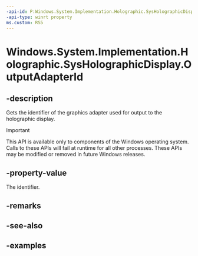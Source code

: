 ```yaml
---
-api-id: P:Windows.System.Implementation.Holographic.SysHolographicDisplay.OutputAdapterId
-api-type: winrt property
ms.custom: RS5
---
```


<!-- Property syntax.
public DisplayAdapterId OutputAdapterId { get; }
-->

# Windows.System.Implementation.Holographic.SysHolographicDisplay.OutputAdapterId

## -description
Gets the identifier of the graphics adapter used for output to the holographic display.

> [!IMPORTANT]
> This API is available only to components of the Windows operating system.  Calls to these APIs will fail at runtime for all other processes.  These APIs may be modified or removed in future Windows releases.

## -property-value
The identifier.

## -remarks

## -see-also

## -examples


